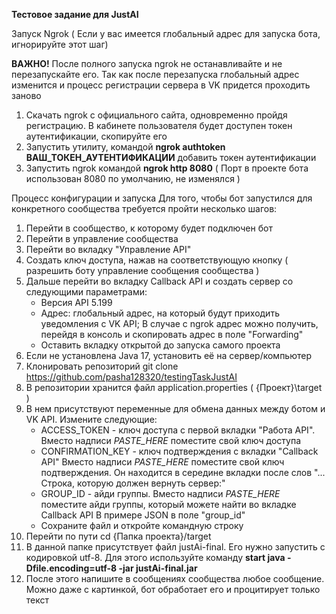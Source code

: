 **Тестовое задание для JustAI**

Запуск Ngrok ( Если у вас имеется глобальный адрес для запуска бота, игнорируйте этот шаг)

**ВАЖНО!** После полного запуска ngrok не останавливайте и не перезапускайте его. Так как после перезапуска глобальный адрес изменится и процесс регистрации сервера в VK придется проходить заново
  1. Скачать ngrok с официального сайта, одновременно пройдя регистрацию. В кабинете пользователя будет доступен токен аутентификации, скопируйте его
  2. Запустить утилиту, командой **ngrok authtoken ВАШ_ТОКЕН_АУТЕНТИФИКАЦИИ** добавить токен аутентификации
  3. Запустить ngrok командой **ngrok http 8080** ( Порт в проекте бота использован 8080 по умолчанию, не изменялся )

Процесс конфигурации и запуска
Для того, чтобы бот запустился для конкретного сообщества требуется пройти несколько шагов:
  1. Перейти в сообщество, к которому будет подключен бот
  2. Перейти в управление сообщества
  3. Перейти во вкладку "Управление API"
  4. Создать ключ доступа, нажав на соответствующую кнопку ( разрешить боту управление сообщения сообщества )
  5. Дальше перейти во вкладку Callback API и создать сервер со следующими параметрами:
     - Версия API 5.199
     - Адрес: глобальный адрес, на который будут приходить уведомления с VK API; В случае с ngrok адрес можно получить, перейдя в консоль и скопировать адрес в поле "Forwarding"
     - Оставить вкладку открытой до запуска самого проекта
  7. Если не установлена Java 17, установить её на сервер/компьютер
  8. Клонировать репозиторий git clone https://github.com/pasha128320/testingTaskJustAI
  9. В репозитории хранится файл application.properties ( {Проект}\target )
  10. В нем присутствуют переменные для обмена данных между ботом и VK API. Измените следующие:
      - ACCESS_TOKEN - ключ доступа с первой вкладки "Работа API". Вместо надписи *PASTE_HERE* поместите свой ключ доступа
      - CONFIRMATION_KEY - ключ подтверждения с вкладки "Callback API"  Вместо надписи *PASTE_HERE* поместите свой ключ подтверждения. Он находится в середине вкладки после слов "... Строка, которую должен вернуть сервер:"
      - GROUP_ID - айди группы. Вместо надписи *PASTE_HERE* поместите айди группы, который можете найти во вкладке Callback API В примере JSON в поле "group_id"
      - Сохраните файл и откройте командную строку
  12. Перейти по пути cd {Папка проекта}/target
  13. В данной папке присутствует файл justAi-final. Его нужно запустить с кодировкой utf-8. Для этого используйте команду **start java -Dfile.encoding=utf-8 -jar justAi-final.jar**
  14. После этого напишите в сообщениях сообщества любое сообщение. Можно даже с картинкой, бот обработает его и процитирует только текст
